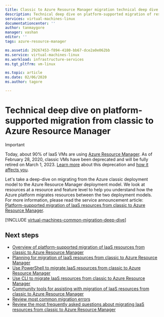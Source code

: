 ```yaml
---
title: Classic to Azure Resource Manager migration technical deep dive
description: Technical deep dive on platform-supported migration of resources from the classic deployment model to Azure Resource Manager
services: virtual-machines-linux
documentationcenter: ''
author: tanmaygore
manager: vashan
editor: ''
tags: azure-resource-manager

ms.assetid: 29267453-f894-4180-bb67-dce2a0e062bb
ms.service: virtual-machines-linux
ms.workload: infrastructure-services
ms.tgt_pltfrm: vm-linux

ms.topic: article
ms.date: 02/06/2020
ms.author: tagore

---
```


# Technical deep dive on platform-supported migration from classic to Azure Resource Manager

> [!IMPORTANT]
> Today, about 90% of IaaS VMs are using [Azure Resource Manager](https://azure.microsoft.com/features/resource-manager/). As of February 28, 2020, classic VMs have been deprecated and will be fully retired on March 1, 2023. [Learn more]( https://aka.ms/classicvmretirement) about this deprecation and [how it affects you](https://docs.microsoft.com/azure/virtual-machines/classic-vm-deprecation#how-does-this-affect-me).

Let's take a deep-dive on migrating from the Azure classic deployment model to the Azure Resource Manager deployment model. We look at resources at a resource and feature level to help you understand how the Azure platform migrates resources between the two deployment models. For more information, please read the service announcement article: [Platform-supported migration of IaaS resources from classic to Azure Resource Manager](migration-classic-resource-manager-overview.md?toc=%2fazure%2fvirtual-machines%2flinux%2ftoc.json).

[!INCLUDE [virtual-machines-common-migration-deep-dive](../../../includes/virtual-machines-common-classic-resource-manager-migration-deep-dive.md)]

## Next steps

* [Overview of platform-supported migration of IaaS resources from classic to Azure Resource Manager](migration-classic-resource-manager-overview.md?toc=%2fazure%2fvirtual-machines%2flinux%2ftoc.json)
* [Planning for migration of IaaS resources from classic to Azure Resource Manager](migration-classic-resource-manager-plan.md?toc=%2fazure%2fvirtual-machines%2flinux%2ftoc.json)
* [Use PowerShell to migrate IaaS resources from classic to Azure Resource Manager](../windows/migration-classic-resource-manager-ps.md?toc=%2fazure%2fvirtual-machines%2fwindows%2ftoc.json)
* [Use CLI to migrate IaaS resources from classic to Azure Resource Manager](migration-classic-resource-manager-cli.md?toc=%2fazure%2fvirtual-machines%2flinux%2ftoc.json)
* [Community tools for assisting with migration of IaaS resources from classic to Azure Resource Manager](../windows/migration-classic-resource-manager-community-tools.md?toc=%2fazure%2fvirtual-machines%2fwindows%2ftoc.json)
* [Review most common migration errors](migration-classic-resource-manager-errors.md?toc=%2fazure%2fvirtual-machines%2flinux%2ftoc.json)
* [Review the most frequently asked questions about migrating IaaS resources from classic to Azure Resource Manager](migration-classic-resource-manager-faq.md?toc=%2fazure%2fvirtual-machines%2flinux%2ftoc.json)

